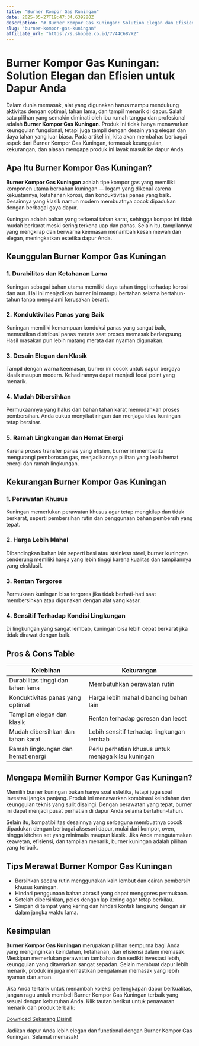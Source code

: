 ```yaml
---
title: "Burner Kompor Gas Kuningan"
date: 2025-05-27T19:47:34.639280Z
description: "# Burner Kompor Gas Kuningan: Solution Elegan dan Efisien untuk Dapur Anda..."
slug: "burner-kompor-gas-kuningan"
affiliate_url: "https://s.shopee.co.id/7V44C68VX2"
---
```

# Burner Kompor Gas Kuningan: Solution Elegan dan Efisien untuk Dapur Anda

Dalam dunia memasak, alat yang digunakan harus mampu mendukung aktivitas dengan optimal, tahan lama, dan tampil menarik di dapur. Salah satu pilihan yang semakin diminati oleh ibu rumah tangga dan profesional adalah **Burner Kompor Gas Kuningan**. Produk ini tidak hanya menawarkan keunggulan fungsional, tetapi juga tampil dengan desain yang elegan dan daya tahan yang luar biasa. Pada artikel ini, kita akan membahas berbagai aspek dari Burner Kompor Gas Kuningan, termasuk keunggulan, kekurangan, dan alasan mengapa produk ini layak masuk ke dapur Anda.

## Apa Itu Burner Kompor Gas Kuningan?

**Burner Kompor Gas Kuningan** adalah tipe kompor gas yang memiliki komponen utama berbahan kuningan — logam yang dikenal karena kekuatannya, ketahanan korosi, dan konduktivitas panas yang baik. Desainnya yang klasik namun modern membuatnya cocok dipadukan dengan berbagai gaya dapur.

Kuningan adalah bahan yang terkenal tahan karat, sehingga kompor ini tidak mudah berkarat meski sering terkena uap dan panas. Selain itu, tampilannya yang mengkilap dan berwarna keemasan menambah kesan mewah dan elegan, meningkatkan estetika dapur Anda.

## Keunggulan Burner Kompor Gas Kuningan

### 1. Durabilitas dan Ketahanan Lama

Kuningan sebagai bahan utama memiliki daya tahan tinggi terhadap korosi dan aus. Hal ini menjadikan burner ini mampu bertahan selama bertahun-tahun tanpa mengalami kerusakan berarti.

### 2. Konduktivitas Panas yang Baik

Kuningan memiliki kemampuan konduksi panas yang sangat baik, memastikan distribusi panas merata saat proses memasak berlangsung. Hasil masakan pun lebih matang merata dan nyaman digunakan.

### 3. Desain Elegan dan Klasik

Tampil dengan warna keemasan, burner ini cocok untuk dapur bergaya klasik maupun modern. Kehadirannya dapat menjadi focal point yang menarik.

### 4. Mudah Dibersihkan

Permukaannya yang halus dan bahan tahan karat memudahkan proses pembersihan. Anda cukup menyikat ringan dan menjaga kilau kuningan tetap bersinar.

### 5. Ramah Lingkungan dan Hemat Energi

Karena proses transfer panas yang efisien, burner ini membantu mengurangi pemborosan gas, menjadikannya pilihan yang lebih hemat energi dan ramah lingkungan.

## Kekurangan Burner Kompor Gas Kuningan

### 1. Perawatan Khusus

Kuningan memerlukan perawatan khusus agar tetap mengkilap dan tidak berkarat, seperti pembersihan rutin dan penggunaan bahan pembersih yang tepat.

### 2. Harga Lebih Mahal

Dibandingkan bahan lain seperti besi atau stainless steel, burner kuningan cenderung memiliki harga yang lebih tinggi karena kualitas dan tampilannya yang eksklusif.

### 3. Rentan Tergores

Permukaan kuningan bisa tergores jika tidak berhati-hati saat membersihkan atau digunakan dengan alat yang kasar.

### 4. Sensitif Terhadap Kondisi Lingkungan

Di lingkungan yang sangat lembab, kuningan bisa lebih cepat berkarat jika tidak dirawat dengan baik.

## Pros & Cons Table

| Kelebihan                                              | Kekurangan                                              |
|---------------------------------------------------------|--------------------------------------------------------|
| Durabilitas tinggi dan tahan lama                     | Membutuhkan perawatan rutin                            |
| Konduktivitas panas yang optimal                        | Harga lebih mahal dibanding bahan lain                |
| Tampilan elegan dan klasik                              | Rentan terhadap goresan dan lecet                     |
| Mudah dibersihkan dan tahan karat                        | Lebih sensitif terhadap lingkungan lembab             |
| Ramah lingkungan dan hemat energi                        | Perlu perhatian khusus untuk menjaga kilau kuningan  |

## Mengapa Memilih Burner Kompor Gas Kuningan?

Memilih burner kuningan bukan hanya soal estetika, tetapi juga soal investasi jangka panjang. Produk ini menawarkan kombinasi keindahan dan keunggulan teknis yang sulit disaingi. Dengan perawatan yang tepat, burner ini dapat menjadi pusat perhatian di dapur Anda selama bertahun-tahun.

Selain itu, kompatibilitas desainnya yang serbaguna membuatnya cocok dipadukan dengan berbagai aksesori dapur, mulai dari kompor, oven, hingga kitchen set yang minimalis maupun klasik. Jika Anda mengutamakan keawetan, efisiensi, dan tampilan menarik, burner kuningan adalah pilihan yang terbaik.

## Tips Merawat Burner Kompor Gas Kuningan

- Bersihkan secara rutin menggunakan kain lembut dan cairan pembersih khusus kuningan.
- Hindari penggunaan bahan abrasif yang dapat menggores permukaan.
- Setelah dibersihkan, poles dengan lap kering agar tetap berkilau.
- Simpan di tempat yang kering dan hindari kontak langsung dengan air dalam jangka waktu lama.

## Kesimpulan

**Burner Kompor Gas Kuningan** merupakan pilihan sempurna bagi Anda yang menginginkan keindahan, ketahanan, dan efisiensi dalam memasak. Meskipun memerlukan perawatan tambahan dan sedikit investasi lebih, keunggulan yang ditawarkan sangat sepadan. Selain membuat dapur lebih menarik, produk ini juga memastikan pengalaman memasak yang lebih nyaman dan aman.

Jika Anda tertarik untuk menambah koleksi perlengkapan dapur berkualitas, jangan ragu untuk membeli Burner Kompor Gas Kuningan terbaik yang sesuai dengan kebutuhan Anda. Klik tautan berikut untuk penawaran menarik dan produk terbaik:  

[Download Sekarang Disini!](https://s.shopee.co.id/7V44C68VX2)  

Jadikan dapur Anda lebih elegan dan functional dengan Burner Kompor Gas Kuningan. Selamat memasak!